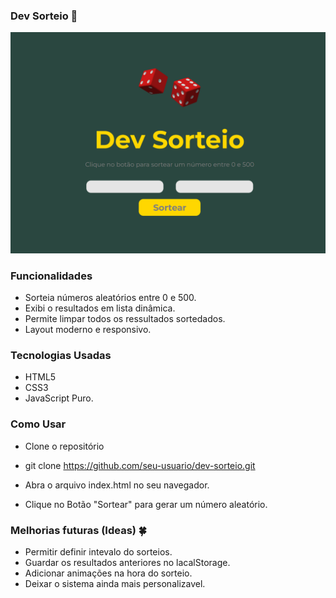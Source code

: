 ### Dev Sorteio 🎲
![projeto simples de sorteio de números, feito com HTML, CSS e JavaScript.](https://raw.githubusercontent.com/kallyassis/sorteador/8404931b55e03859a5c35b5670169c5e1040d264/img/Captura%20de%20tela.png)


### Funcionalidades ###

- Sorteia números aleatórios entre 0 e 500.
- Exibi o  resultados em lista dinâmica.
- Permite limpar todos os ressultados sortedados.
- Layout moderno e responsivo.

### Tecnologias Usadas ###

- HTML5
- CSS3
- JavaScript Puro.

### Como Usar ###

- Clone o repositório
- git clone https://github.com/seu-usuario/dev-sorteio.git

- Abra o arquivo index.html no seu navegador.

- Clique no Botão "Sortear" para gerar um número aleatório.

### Melhorias futuras (Ideas) 🍀 ###
- Permitir definir intevalo do sorteios.
- Guardar os resultados anteriores no lacalStorage.
- Adicionar animações na hora do sorteio.
- Deixar o sistema ainda mais personalizavel.
